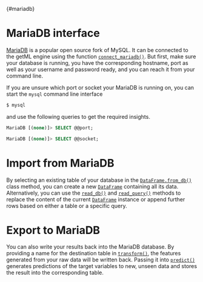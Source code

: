 [](){#mariadb}
# MariaDB interface

[MariaDB](https://mariadb.org/) is a popular open source fork of MySQL. It can be
connected to the getML engine using the function
[`connect_mariadb()`](getml/database/connect_mariadb). But first, make sure your
database is running, you have the corresponding hostname, port as well
as your username and password ready, and you can reach it from your command line.

If you are unsure which port or socket your MariaDB is running
on, you can start the `mysql` command line interface 

```bash
$ mysql
```
and use the following queries to get the required insights.

```sql
MariaDB [(none)]> SELECT @@port;

MariaDB [(none)]> SELECT @@socket;
```

# Import from MariaDB

By selecting an existing table of your database in the [`DataFrame.from_db()`](getml/data/DataFrame/from_db) class method, you can create a new [`DataFrame`](getml/data/DataFrame) containing all its data.
Alternatively, you can use the [`read_db()`](getml/data/DataFrame/read_db) and [`read_query()`](getml/data/DataFrame/read_query) methods to replace the content of the current [`DataFrame`](getml/data/DataFrame) instance or append further rows based on either a table or a specific query.

# Export to MariaDB

You can also write your results back into the MariaDB database. By providing a name for the destination table in [`transform()`](getml/pipeline/Pipeline/transform), the features generated from your raw data will be written back. Passing it into [`predict()`](getml/pipeline/Pipeline/predict) generates predictions of the target variables to new, unseen data and stores the result into the corresponding table.

